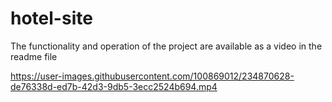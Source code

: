 # hotel-site
The functionality and operation of the project are available as a video in the readme file


https://user-images.githubusercontent.com/100869012/234870628-de76338d-ed7b-42d3-9db5-3ecc2524b694.mp4

